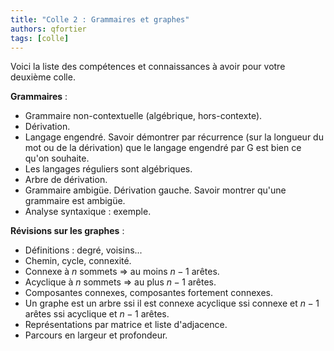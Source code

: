 ```yaml
---
title: "Colle 2 : Grammaires et graphes"
authors: qfortier
tags: [colle]
---
```


Voici la liste des compétences et connaissances à avoir pour votre deuxième colle. 

**Grammaires** :
- Grammaire non-contextuelle (algébrique, hors-contexte).  
- Dérivation.  
- Langage engendré. Savoir démontrer par récurrence (sur la longueur du mot ou de la dérivation) que le langage engendré par G est bien ce qu'on souhaite.
- Les langages réguliers sont algébriques.
- Arbre de dérivation.  
- Grammaire ambigüe. Dérivation gauche. Savoir montrer qu'une grammaire est ambigüe.  
- Analyse syntaxique : exemple.

**Révisions sur les graphes** :  
- Définitions : degré, voisins...  
- Chemin, cycle, connexité.  
- Connexe à $n$ sommets $\Rightarrow$ au moins $n - 1$ arêtes.  
- Acyclique à $n$ sommets $\Rightarrow$ au plus $n - 1$ arêtes.  
- Composantes connexes, composantes fortement connexes.  
- Un graphe est un arbre ssi il est connexe acyclique ssi connexe et $n - 1$ arêtes ssi acyclique et $n - 1$ arêtes.  
- Représentations par matrice et liste d'adjacence.  
- Parcours en largeur et profondeur.  
